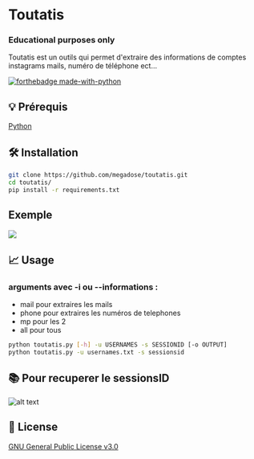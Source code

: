 # Toutatis
### Educational purposes only
Toutatis est un outils qui permet d'extraire des informations de comptes instagrams mails, numéro de téléphone ect...

[![forthebadge made-with-python](http://ForTheBadge.com/images/badges/made-with-python.svg)](https://www.python.org/)

## 💡 Prérequis
   [Python](https://www.python.org/downloads/release/python-370/)
## 🛠️ Installation
```bash
git clone https://github.com/megadose/toutatis.git
cd toutatis/
pip install -r requirements.txt
```
## Exemple
![](toutatis.gif)
## 📈 Usage
### arguments avec -i ou  --informations :
- mail pour extraires les mails
- phone pour extraires les numéros de telephones
- mp pour les 2
- all pour tous
```bash
python toutatis.py [-h] -u USERNAMES -s SESSIONID [-o OUTPUT]
python toutatis.py -u usernames.txt -s sessionsid
```
## 📚 Pour recuperer le sessionsID
![alt text](https://github.com/megadose/toutatis/blob/master/sessionsId.png?raw=true)

## 📝 License
[GNU General Public License v3.0](https://www.gnu.org/licenses/gpl-3.0.fr.html)
